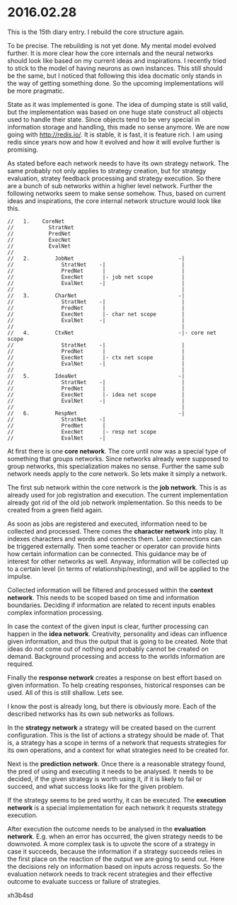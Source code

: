 # 2016.02.28
This is the 15th diary entry. I rebuild the core structure again.

To be precise. The rebuilding is not yet done. My mental model evolved further.
It is more clear how the core internals and the neural networks should look
like based on my current ideas and inspirations. I recently tried to stick to
the model of having neurons as own instances. This still should be the same,
but I noticed that following this idea docmatic only stands in the way of
getting something done. So the upcoming implementations will be more pragmatic.

State as it was implemented is gone. The idea of dumping state is still valid,
but the implementation was based on one huge state construct all objects used
to handle their state. Since objects tend to be very special in information
storage and handling, this made no sense anymore. We are now going with
http://redis.io/. It is stable, it is fast, it is feature rich. I am using
redis since years now and how it evolved and how it will evolve further is
promising.

As stated before each network needs to have its own strategy network. The same
probably not only applies to strategy creation, but for strategy evaluation,
stratey feedback processing and strategy execution. So there are a bunch of sub
networks within a higher level network. Further the following networks seem to
make sense somehow. Thus, based on current ideas and inspirations, the core
internal network structure would look like this.

```
//   1.    CoreNet
//           StratNet
//           PredNet
//           ExecNet
//           EvalNet
//
//   2.        JobNet                                 -|
//               StratNet    -|                        |
//               PredNet      |                        |
//               ExecNet      |- job net scope         |
//               EvalNet     -|                        |
//                                                     |
//   3.        CharNet                                -|
//               StratNet    -|                        |
//               PredNet      |                        |
//               ExecNet      |- char net scope        |
//               EvalNet     -|                        |
//                                                     |
//   4.        CtxNet                                 -|- core net scope
//               StratNet    -|                        |
//               PredNet      |                        |
//               ExecNet      |- ctx net scope         |
//               EvalNet     -|                        |
//                                                     |
//   5.        IdeaNet                                -|
//               StratNet    -|                        |
//               PredNet      |                        |
//               ExecNet      |- idea net scope        |
//               EvalNet     -|                        |
//                                                     |
//   6.        RespNet                                -|
//               StratNet    -|
//               PredNet      |
//               ExecNet      |- resp net scope
//               EvalNet     -|
```

At first there is one **core network**. The core until now was a special type
of something that groups networks. Since networks already were supposed to
group networks, this specialization makes no sense. Further the same sub
network needs apply to the core network. So lets make it simply a network.

The first sub network within the core network is the **job network**. This is
as already used for job registration and execution. The current implementation
already got rid of the old job network implementation. So this needs to be
created from a green field again.

As soon as jobs are registered and executed, information need to be collected
and processed. There comes the **character network** into play. It indexes
characters and words and connects them. Later connections can be triggered
externally. Then some teacher or operator can provide hints how certain
information can be connected. This guidance may be of interest for other
networks as well. Anyway, information will be collected up to a certain level
(in terms of relationship/nesting), and will be applied to the impulse.

Collected information will be filtered and processed within the **context
network**. This needs to be scoped based on time and information boundaries.
Deciding if information are related to recent inputs enables complex
information processing.

In case the context of the given input is clear, further processing can happen
in the **idea network**. Creativity, personality and ideas can influence given
information, and thus the output that is going to be created. Note that ideas
do not come out of nothing and probably cannot be created on demand. Background
processing and access to the worlds information are required.

Finally the **response network** creates a response on best effort based on
given information. To help creating responses, historical responses can be
used. All of this is still shallow. Lets see.

I know the post is already long, but there is obviously more. Each of the
described networks has its own sub networks as follows.

In the **strategy network** a strategy will be created based on the current
configuration. This is the list of actions a strategy should be made of. That
is, a strategy has a scope in terms of a network that requests strategies for its
own operations, and a context for what strategies need to be created for.

Next is the **prediction network**. Once there is a reasonable strategy found,
the pred of using and executing it needs to be analysed. It needs to be
decided, if the given strategy is worth using it, if it is likely to fail or
succeed, and what success looks like for the given problem.

If the strategy seems to be pred worthy, it can be executed. The **execution network**
is a special implementation for each network it requests strategy execution.

After execution the outcome needs to be analysed in the **evaluation network**.
E.g. when an error has occurred, the given strategy needs to be downvoted. A
more complex task is to upvote the score of a strategy in case it succeeds,
because the information if a strategy succeeds relies in the first place on the
reaction of the output we are going to send out. Here the decisions rely on
information based on inputs across requests. So the evaluation network needs to
track recent strategies and their effective outcome to evaluate success or
failure of strategies.

xh3b4sd
